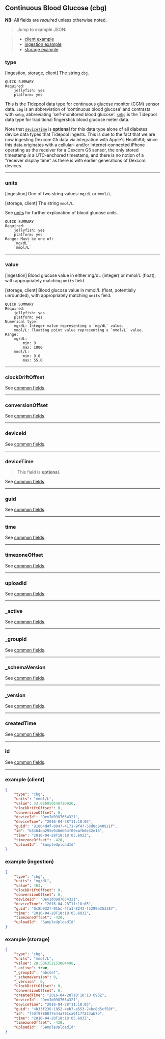 ## Continuous Blood Glucose (cbg)

**NB:** All fields are *required* unless otherwise noted.


> Jump to example JSON:

>  - [client example](#example-client)
>  - [ingestion example](#example-ingestion)
>  - [storage example](#example-storage)


### type

[ingestion, storage, client] The string `cbg`.

	QUICK SUMMARY
	Required:
		jellyfish: yes
		platform: yes

<!-- start type -->

This is the Tidepool data type for continuous glucose monitor (CGM) sensor data. `cbg` is an abbreviation of 'continuous blood glucose' and contrasts with `smbg`, abbreviating 'self-monitored blood glucose'. [`smbg`](smbg.md) is the Tidepool data type for traditional fingerstick blood glucose meter data.

Note that [`deviceTime`](#devicetime) is **optional** for this data type alone of all diabetes device data types that Tidepool ingests. This is due to the fact that we are now ingesting Dexcom G5 data via integration with Apple's HealthKit; since this data originates with a cellular- and/or Internet-connected iPhone operating as the receiver for a Dexcom G5 sensor, the only stored timestamp *is* a UTC-anchored timestamp, and there is no notion of a "receiver display time" as there is with earlier generations of Dexcom devices.

<!-- end type -->

* * * * *

### units

[ingestion] One of two string values: `mg/dL` or `mmol/L`.

[storage, client] The string `mmol/L`.

See [units](../units.md) for further explanation of blood glucose units.

	QUICK SUMMARY
	Required:
		jellyfish: yes
		platform: yes
	Range: Must be one of:
		`mg/dL`
		`mmol/L`

<!-- start units -->

<!-- end units -->

* * * * *

### value

[ingestion] Blood glucose value in either mg/dL (integer) or mmol/L (float), with appropriately matching `units` field.

[storage, client] Blood glucose value in mmol/L (float, potentially unrounded), with appropriately matching `units` field.

	QUICK SUMMARY
	Required:
		jellyfish: yes
		platform: yes
	Numerical type:
		mg/dL: Integer value representing a `mg/dL` value.
		mmol/L: Floating point value representing a `mmol/L` value.
	Range:
		mg/dL:
			min: 0
			max: 1000
		mmol/L:
			min: 0.0
			max: 55.0



<!-- start value -->

<!-- end value -->

* * * * *

### clockDriftOffset

See [common fields](../common.md).

<!-- start clockDriftOffset -->
<!-- TODO -->
<!-- end clockDriftOffset -->

* * * * *

### conversionOffset

See [common fields](../common.md).

<!-- start conversionOffset -->
<!-- TODO -->
<!-- end conversionOffset -->

* * * * *

### deviceId

See [common fields](../common.md).

<!-- start deviceId -->
<!-- TODO -->
<!-- end deviceId -->

* * * * *

### deviceTime

> This field is **optional**.


See [common fields](../common.md).

<!-- start deviceTime -->
<!-- TODO -->
<!-- end deviceTime -->

* * * * *

### guid

See [common fields](../common.md).

<!-- start guid -->
<!-- TODO -->
<!-- end guid -->

* * * * *

### time

See [common fields](../common.md).

<!-- start time -->
<!-- TODO -->
<!-- end time -->

* * * * *

### timezoneOffset

See [common fields](../common.md).

<!-- start timezoneOffset -->
<!-- TODO -->
<!-- end timezoneOffset -->

* * * * *

### uploadId

See [common fields](../common.md).

<!-- start uploadId -->
<!-- TODO -->
<!-- end uploadId -->

* * * * *

### _active

See [common fields](../common.md).

<!-- start _active -->
<!-- TODO -->
<!-- end _active -->

* * * * *

### _groupId

See [common fields](../common.md).

<!-- start _groupId -->
<!-- TODO -->
<!-- end _groupId -->

* * * * *

### _schemaVersion

See [common fields](../common.md).

<!-- start _schemaVersion -->
<!-- TODO -->
<!-- end _schemaVersion -->

* * * * *

### _version

See [common fields](../common.md).

<!-- start _version -->
<!-- TODO -->
<!-- end _version -->

* * * * *

### createdTime

See [common fields](../common.md).

<!-- start createdTime -->
<!-- TODO -->
<!-- end createdTime -->

* * * * *

### id

See [common fields](../common.md).

<!-- start id -->
<!-- TODO -->
<!-- end id -->

* * * * *

### example (client)

```json
{
	"type": "cbg",
	"units": "mmol/L",
	"value": 33.026950546720926,
	"clockDriftOffset": 0,
	"conversionOffset": 0,
	"deviceId": "DevId0987654321",
	"deviceTime": "2016-04-28T11:18:05",
	"guid": "81064d4f-0047-4171-9f47-58d0c840921f",
	"id": "b8464da295e940eb94f09eafb0e32e18",
	"time": "2016-04-28T18:18:05.692Z",
	"timezoneOffset": -420,
	"uploadId": "SampleUploadId"
}
```

### example (ingestion)

```json
{
	"type": "cbg",
	"units": "mg/dL",
	"value": 463,
	"clockDriftOffset": 0,
	"conversionOffset": 0,
	"deviceId": "DevId0987654321",
	"deviceTime": "2016-04-28T11:18:05",
	"guid": "0c8b932f-01bc-4fa1-8243-f5289e353387",
	"time": "2016-04-28T18:18:05.693Z",
	"timezoneOffset": -420,
	"uploadId": "SampleUploadId"
}
```

### example (storage)

```json
{
	"type": "cbg",
	"units": "mmol/L",
	"value": 28.586352153884498,
	"_active": true,
	"_groupId": "abcdef",
	"_schemaVersion": 0,
	"_version": 0,
	"clockDriftOffset": 0,
	"conversionOffset": 0,
	"createdTime": "2016-04-28T18:18:10.693Z",
	"deviceId": "DevId0987654321",
	"deviceTime": "2016-04-28T11:18:05",
	"guid": "4b33f238-1052-4eb7-a553-24bc8d5cf50f",
	"id": "f50f97800f7e44a791ca0f17f223ab7b",
	"time": "2016-04-28T18:18:05.693Z",
	"timezoneOffset": -420,
	"uploadId": "SampleUploadId"
}
```
